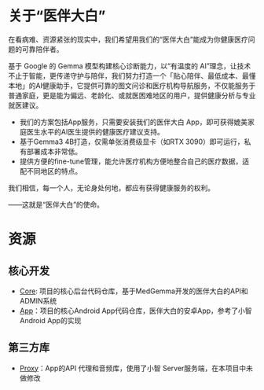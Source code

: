 # 关于“医伴大白”

在看病难、资源紧张的现实中，我们希望用我们的“医伴大白”能成为你健康医疗问题的可靠陪伴者。

基于 Google 的 Gemma 模型构建核心诊断能力，以“有温度的 AI”理念，让技术不止于智能，更传递守护与陪伴，我们努力打造一个「贴心陪伴、最低成本、最懂本地」的AI健康助手，它提供可靠的图文问诊和医疗机构导航服务，不仅能服务于普通家庭，更是能为偏远、老龄化、或就医困难地区的用户，提供健康分析与专业就医建议。
- 我们的方案包括App服务，只需要安装我们的医伴大白 App，即可获得媲美家庭医生水平的AI医生提供的健康医疗建议支持。
- 基于Gemma3 4B打造，仅需单张消费级显卡（如RTX 3090）即可运行，私有部署成本非常低。
- 提供方便的fine-tune管理，能允许医疗机构方便地整合自己的医疗数据，适配不同地区的特点。

我们相信，每一个人，无论身处何地，都应有获得健康服务的权利。

——这就是“医伴大白”的使命。

# 资源

## 核心开发
- [Core](https://github.com/GemmaHackthonYiban/core): 项目的核心后台代码仓库，基于MedGemma开发的医伴大白的API和ADMIN系统
- [App](https://github.com/GemmaHackthonYiban/app)：项目的核心Android App代码仓库，医伴大白的安卓App，参考了小智 Android App的实现

## 第三方库
- [Proxy](https://github.com/GemmaHackthonYiban/proxy)：App的API 代理和音频库，使用了小智 Server服务端，在本项目中未做修改
  
